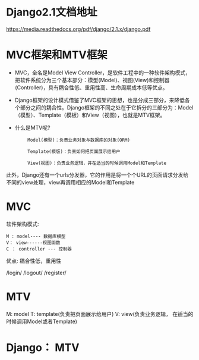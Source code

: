 # Django2.1文档地址

https://media.readthedocs.org/pdf/django/2.1.x/django.pdf

# MVC框架和MTV框架


- MVC，全名是Model View Controller，是软件工程中的一种软件架构模式，把软件系统分为三个基本部分：模型(Model)、视图(View)和控制器(Controller)，具有耦合性低、重用性高、生命周期成本低等优点。

- Django框架的设计模式借鉴了MVC框架的思想，也是分成三部分，来降低各个部分之间的耦合性。Django框架的不同之处在于它拆分的三部分为：Model（模型）、Template（模板）和View（视图），也就是MTV框架。


- 什么是MTV呢?
```
        Model(模型)：负责业务对象与数据库的对象(ORM)

        Template(模版)：负责如何把页面展示给用户

        View(视图)：负责业务逻辑，并在适当的时候调用Model和Template
```


此外，Django还有一个urls分发器，它的作用是将一个个URL的页面请求分发给不同的view处理，view再调用相应的Model和Template





# MVC

软件架构模式: 

    M : model---- 数据库模型
    V： view------视图函数
    C ： controller --- 控制器
    
优点: 
    耦合性低，重用性     
   
    
/login/
/logout/
/register/    


# MTV
M: model
T: template(负责把页面展示给用户)
V: view(负责业务逻辑， 在适当的时候调用Model或者Template)


# Django： MTV